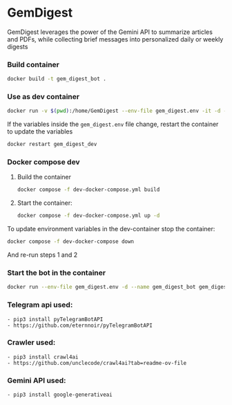# GemDigest
GemDigest leverages the power of the Gemini API to summarize articles and PDFs, while collecting brief messages into personalized daily or weekly digests

### Build container
```bash
docker build -t gem_digest_bot .
```

### Use as dev container
```bash
docker run -v $(pwd):/home/GemDigest --env-file gem_digest.env -it -d --name gem_digest_dev gem_digest_bot bash
```

If the variables inside the `gem_digest.env` file change, restart the container to update the variables
```bash
docker restart gem_digest_dev
```

### Docker compose dev 
1. Build the container
    ```bash
    docker compose -f dev-docker-compose.yml build
    ```

1. Start the container:
    ```bash
    docker compose -f dev-docker-compose.yml up -d
    ```

To update environment variables in the dev-container stop the container:
```bash
docker compose -f dev-docker-compose down
```
And re-run steps 1 and 2

### Start the bot in the container
```bash
docker run --env-file gem_digest.env -d --name gem_digest_bot gem_digest_bot bash
```

### Telegram api used:
    - pip3 install pyTelegramBotAPI
    - https://github.com/eternnoir/pyTelegramBotAPI

### Crawler used:
    - pip3 install crawl4ai
    - https://github.com/unclecode/crawl4ai?tab=readme-ov-file

### Gemini API used:
    - pip3 install google-generativeai